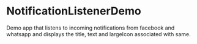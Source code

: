 # NotificationListenerDemo
Demo app that listens to incoming notifications from facebook and whatsapp and displays the title, text and largeIcon associated with same.
